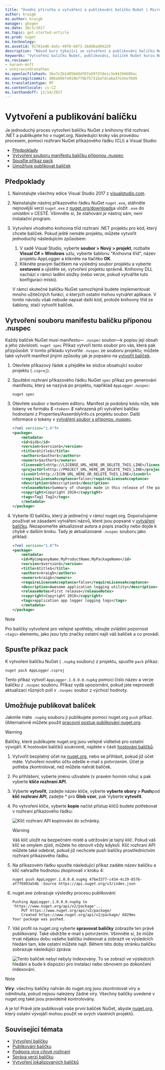 ```yaml
---
title: "Úvodní příručka o vytváření a publikování balíčku NuGet | Microsoft Docs"
author: kraigb
ms.author: kraigb
manager: ghogen
ms.date: 10/3/2017
ms.topic: get-started-article
ms.prod: nuget
ms.technology: 
ms.assetid: 91781ed6-da5c-49f0-b973-16dd8ad84229
description: "Návod kurz týkající se vytváření a publikování balíčku NuGet pomocí rozhraní příkazového řádku nuget.exe a Visual Studio."
keywords: "Vytvoření balíčku NuGet, publikování, balíček NuGet kurzu NuGet"
ms.reviewer:
- karann-msft
- unniravindranathan
ms.openlocfilehash: 36a7c2b1d056dddf07a59737de1c3e94294689ac
ms.sourcegitcommit: d0ba99bfe019b779b75731bafdca8a37e35ef0d9
ms.translationtype: MT
ms.contentlocale: cs-CZ
ms.lasthandoff: 12/14/2017
---
```

# <a name="create-and-publish-a-package"></a>Vytvoření a publikování balíčku

Je jednoduchý proces vytvoření balíčku NuGet z knihovny tříd rozhraní .NET a publikujete ho v nuget.org. Následující kroky vás provedou procesem, pomocí rozhraní NuGet příkazového řádku (CLI) a Visual Studio:

- [Předpoklady](#install-pre-requisites)
- [Vytvoření souboru manifestu balíčku příponou .nuspec](#create-the-nuspec-package-manifest-file)
- [Spusťte příkaz pack](#run-the-pack-command)
- [Umožňuje publikovat balíček](#publish-the-package)

## <a name="pre-requisites"></a>Předpoklady

1. Nainstalujte všechny edice Visual Studio 2017 z [visualstudio.com](https://www.visualstudio.com/).

1. Nainstalujte nástroj příkazového řádku NuGet `nuget.exe`, stáhněte nejnovější verzi `nuget.exe` z [nuget.org/downloads](https://nuget.org/downloads)a uložit `.exe` do umístění v CESTĚ. Všimněte si, že stahování *je* nástroj sám, není instalační program.

1. Vytvoření vhodného knihovna tříd rozhraní .NET projektu pro kód, který chcete balíček. Pokud ještě nemáte projektu, můžete vytvořit jednoduchý následujícím způsobem:
    1. V sadě Visual Studio, vyberte **soubor > Nový > projekt**, rozbalte **Visual C# > Windows** uzlu, vyberte šablonu "Knihovna tříd", název projektu AppLogger a klikněte na tlačítko **OK**.
    1. Klikněte pravým tlačítkem na výsledný soubor projektu a vyberte **sestavení** a ujistěte se, vytvoření projektu správně. Knihovny DLL nachází v rámci ladění složky (nebo verze, pokud vytváříte tuto konfiguraci místo).

    V rámci skutečné balíčku NuGet samozřejmě budete implementovat mnoho užitečných funkcí, o kterých ostatní mohou vytvářet aplikace. V tomto návodu však nebude napsat další kód, protože knihovny tříd ze šablony, stačí vytvořit balíček.

## <a name="create-the-nuspec-package-manifest-file"></a>Vytvoření souboru manifestu balíčku příponou .nuspec

Každý balíček NuGet musí manifestu&mdash; `.nuspec` soubor&mdash;k popisu její obsah a jeho závislosti. `nuget spec` Příkaz vytvoří tento soubor pro vás, která pak přizpůsobit. V tomto příkladu vytvoříte `.nuspec` ze souboru projektu; můžete také vytvořit manifest jinými způsoby jak je popsáno na [vytvořit balíček](../create-packages/creating-a-package.md).

1. Otevřete příkazový řádek a přejděte ke složce obsahující soubor projektu (`.csproj`).

1. Spuštění rozhraní příkazového řádku NuGet `spec` příkaz pro generování manifestu, který se nazývá po projektu, například `AppLogger.nuspec`:

    ```
    nuget spec
    ```

1. Otevřete soubor v textovém editoru. Manifest je podobný kódu níže, kde tokeny ve formátu  *$ `<token>` $*  nahrazená při vytváření balíčku hodnotami z Properties/AssemblyInfo.cs projektu soubor. Další informace o tokeny v [vytváření soubor s příponou .nuspec](../create-packages/creating-a-package.md#creating-the-nuspec-file).

    ```xml
    <?xml version="1.0"?>
    <package>
        <metadata>
        <id>$id$</id>
        <version>$version$</version>
        <title>$title$</title>
        <authors>$author$</authors>
        <owners>$author$</owners>
        <licenseUrl>http://LICENSE_URL_HERE_OR_DELETE_THIS_LINE</licenseUrl>
        <projectUrl>http://PROJECT_URL_HERE_OR_DELETE_THIS_LINE</projectUrl>
        <iconUrl>http://ICON_URL_HERE_OR_DELETE_THIS_LINE</iconUrl>
        <requireLicenseAcceptance>false</requireLicenseAcceptance>
        <description>$description$</description>
        <releaseNotes>Summary of changes made in this release of the package.</releaseNotes>
        <copyright>Copyright 2016</copyright>
        <tags>Tag1 Tag2</tags>
        </metadata>
    </package>
    ```

1. Vyberte ID balíčku, který je jedinečný v rámci nuget.org. Doporučujeme používat se zásadami vytváření názvů, které jsou popsané v [vytváření balíčku](../create-packages/creating-a-package.md#choosing-a-unique-package-identifier-and-setting-the-version-number). Nezapomeňte aktualizovat autora a popis značky nebo dojde k chybě v dalším kroku. Tady je aktualizované `.nuspec` souboru jako příklad:

    ```xml
    <?xml version="1.0"?>
    <package>
        <metadata>
        <id>MyCompanyName.MyProductName.MyPackageName</id>
        <version>$version$</version>
        <title>$title$</title>
        <authors>kraigb</authors>
        <owners>kraigb</owners>
        <requireLicenseAcceptance>false</requireLicenseAcceptance>
        <description>Awesome application logging utility</description>
        <releaseNotes>First release</releaseNotes>
        <copyright>Copyright 2016</copyright>
        <tags>application app logger logging logs</tags>
        </metadata>
    </package>
    ```

> [!Note]
> Pro balíčky vytvořené pro veřejné spotřeby, věnujte zvláštní pozornost `<tags>` elementu, jako jsou tyto značky ostatní najít váš balíček a co provádí.

## <a name="run-the-pack-command"></a>Spusťte příkaz pack

K vytvoření balíčku NuGet ( `.nupkg` souboru) z projektu, spusťte `pack` příkaz:

```
nuget pack AppLogger.csproj
```

Tento příkaz vytvoří `AppLogger.1.0.0.0.nupkg` pomocí číslo název a verze balíčku z `.nuspec` souboru. Příkaz vydá upozornění, pokud jste neprovedli aktualizaci různých polí v `.nuspec` soubor z výchozí hodnoty.

## <a name="publish-the-package"></a>Umožňuje publikovat balíček

Jakmile máte `.nupkg` souboru ji publikujete pomocí nuget.org `push` příkaz. (Alternativně můžete použít [pracovní postup publikování nuget.org](../create-packages/publish-a-package.md#publish-to-nugetorg).

> [!Warning]
> Balíčky, které publikujete nuget.org jsou veřejně viditelné pro ostatní vývojáři. K hostování balíčků soukromě, najdete v části [hostování balíčků](../hosting-packages/overview.md).


1. Vytvořit bezplatný účet na [nuget.org](https://www.nuget.org/users/account/LogOn?returnUrl=%2F), nebo se přihlásit, pokud již účet máte. Vytvoření nového účtu odešle e-mail s potvrzením. Účet je potřeba zkontrolovat, než můžete nahrát balíček.

1. Po přihlášení, vyberte jméno uživatele (v pravém horním rohu) a pak vyberte **klíče rozhraní API**.

1. Vyberte **vytvořit**, zadejte název klíče, vyberte **vyberte obory > Push**pod **klíč rozhraní API**, zadejte * pro **Glob vzor**, pak Vyberte **vytvořit**.

1. Po vytvoření klíče, vyberte **kopie** načíst přístup klíčů budete potřebovat v rozhraní příkazového řádku:

    ![Klíč rozhraní API kopírování do schránky.](media/QS_Create-02-APIKey.png)

    > [!Warning]
    > Váš klíč uložit na bezpečném místě a udržování je tajný klíč. Pokud váš klíč se omylem zjistí, můžete ho obnovit vždy kdykoli. Klíč rozhraní API můžete také odebrat, pokud již nechcete push balíčky prostřednictvím rozhraní příkazového řádku.

1. Na příkazovém řádku spusťte následující příkaz zadáte název balíčku a klíč nahraďte hodnotou zkopírovali v kroku 4:

    ```
    nuget push AppLogger.1.0.0.0.nupkg 47be3377-c434-4c29-8576-af7f6993a54b -Source https://api.nuget.org/v3/index.json
    ```
    
1. nuget.exe zobrazuje výsledky procesu publikování:

    ```
    Pushing AppLogger.1.0.0.0.nupkg to 'https://www.nuget.org/api/v2/package'...
        PUT https://www.nuget.org/api/v2/package/
        Created https://www.nuget.org/api/v2/package/ 6829ms
    Your package was pushed. 
    ```

1. Váš profil na nuget.org vyberte **spravovat balíčky** zobrazíte ten právě publikovaný. Také obdržíte e-mail s potvrzením. Všimněte si, že může trvat nějakou dobu vašeho balíčku indexovat a zobrazit ve výsledcích hledání tam, kde ostatní můžete najít. Během této doby stránku balíčku zobrazuje následující zpráva:

    ![Tento balíček nebyl nebyly indexovány. To se zobrazí ve výsledcích hledání a bude k dispozici pro instalaci nebo obnovení po dokončení indexování.](media/QS_Create-03-NotIndexed.png)

> [!Note]
> **Viry**: všechny balíčky nahrán do nuget.org jsou zkontrolovat viry a odmítnuta, pokud nejsou nalezeny žádné viry. Všechny balíčky uvedené v nuget.org také jsou pravidelně kontrolovány.

A je to! Právě jste publikovali vaše první balíček NuGet, abyste [nuget.org](https://www.nuget.org/), který ostatní vývojáři mohou použít ve svých vlastních projektů.

## <a name="related-topics"></a>Související témata

- [Vytvoření balíčku](../create-packages/creating-a-package.md)
- [Publikování balíčku](../create-packages/publish-a-package.md)
- [Podpora více cílové rozhraní](../create-packages/supporting-multiple-target-frameworks.md)
- [Správa verzí balíčku](../reference/package-versioning.md)
- [Vytvoření lokalizovaných balíčků](../create-packages/creating-localized-packages.md)
